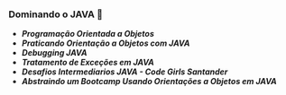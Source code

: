 ### Dominando o JAVA 👊
 * **_Programação Orientada a Objetos_**
 * **_Praticando Orientação a Objetos com JAVA_**
 * **_Debugging JAVA_**
 * **_Tratamento de Exceções em JAVA_**
 * **_Desafios Intermediarios JAVA - Code Girls Santander_**
 * **_Abstraindo um Bootcamp Usando Orientações a Objetos em JAVA_**
 
